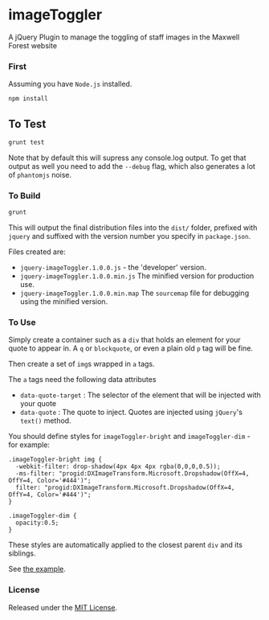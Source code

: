 imageToggler
============

A jQuery Plugin to manage the toggling of staff images in the Maxwell Forest website

### First

Assuming you have `Node.js` installed.

```bash
npm install
```

## To Test

```bash
grunt test
```

Note that by default this will supress any console.log output.  To get that output as well you need to add the `--debug` flag, which also generates a lot of `phantomjs` noise.

### To Build

```bash
grunt
```

This will output the final distribution files into the `dist/` folder, prefixed with `jquery` and suffixed with the version number you specify in `package.json`.

Files created are:

* `jquery-imageToggler.1.0.0.js` - the 'developer' version.
* `jquery-imageToggler.1.0.0.min.js` The minified version for production use.
* `jquery-imageToggler.1.0.0.min.map` The `sourcemap` file for debugging using the minified version.

### To Use

Simply create a container such as a `div` that holds an element for your
quote to appear in. A `q` or `blockquote`, or even a plain old `p` tag will be fine.

Then create a set of `img`s wrapped in `a` tags.

The `a` tags need the following data attributes

  * `data-quote-target` : The selector of the element that will be injected with your quote
  * `data-quote` : The quote to inject.  Quotes are injected using `jQuery`'s `text()` method.

You should define styles for `imageToggler-bright` and `imageToggler-dim` - for example:

    .imageToggler-bright img {
      -webkit-filter: drop-shadow(4px 4px 4px rgba(0,0,0,0.5));
      -ms-filter: "progid:DXImageTransform.Microsoft.Dropshadow(OffX=4, OffY=4, Color='#444')";
      filter: "progid:DXImageTransform.Microsoft.Dropshadow(OffX=4, OffY=4, Color='#444')";
    }

    .imageToggler-dim {
      opacity:0.5;
    }

These styles are automatically applied to the closest parent `div` and its siblings.

See [the example](/example/example.html).

### License

Released under the [MIT License](/LICENSE).
